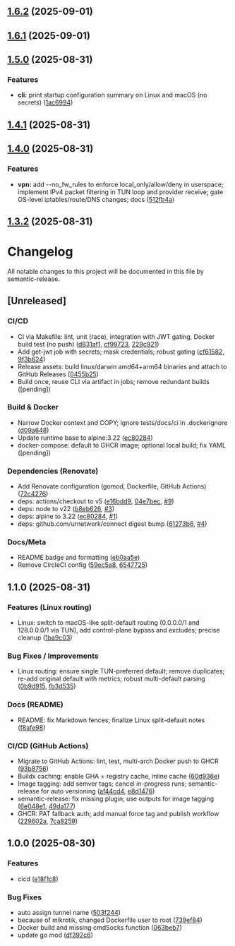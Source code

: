 ## [1.6.2](https://github.com/devrandom0/urnetwork-client/compare/v1.6.1...v1.6.2) (2025-09-01)

## [1.6.1](https://github.com/devrandom0/urnetwork-client/compare/v1.6.0...v1.6.1) (2025-09-01)

## [1.5.0](https://github.com/devrandom0/urnetwork-client/compare/v1.4.1...v1.5.0) (2025-08-31)

### Features

* **cli:** print startup configuration summary on Linux and macOS (no secrets) ([1ac6994](https://github.com/devrandom0/urnetwork-client/commit/1ac6994701f3adb8b80b6753b7c5d302d1800afe))

## [1.4.1](https://github.com/devrandom0/urnetwork-client/compare/v1.4.0...v1.4.1) (2025-08-31)

## [1.4.0](https://github.com/devrandom0/urnetwork-client/compare/v1.3.2...v1.4.0) (2025-08-31)

### Features

* **vpn:** add --no_fw_rules to enforce local_only/allow/deny in userspace; implement IPv4 packet filtering in TUN loop and provider receive; gate OS-level iptables/route/DNS changes; docs ([512fb4a](https://github.com/devrandom0/urnetwork-client/commit/512fb4a218e630ab34e969026c9c6bcfde5164ab))

## [1.3.2](https://github.com/devrandom0/urnetwork-client/compare/v1.3.1...v1.3.2) (2025-08-31)

# Changelog

All notable changes to this project will be documented in this file by semantic-release.

## [Unreleased]

### CI/CD

* CI via Makefile: lint, unit (race), integration with JWT gating, Docker build test (no push) ([d831af1](https://github.com/devrandom0/urnetwork-client/commit/d831af1), [cf99723](https://github.com/devrandom0/urnetwork-client/commit/cf99723), [229c921](https://github.com/devrandom0/urnetwork-client/commit/229c921))
* Add get-jwt job with secrets; mask credentials; robust gating ([cf61582](https://github.com/devrandom0/urnetwork-client/commit/cf61582), [9f3b624](https://github.com/devrandom0/urnetwork-client/commit/9f3b624))
* Release assets: build linux/darwin amd64+arm64 binaries and attach to GitHub Releases ([0455b25](https://github.com/devrandom0/urnetwork-client/commit/0455b25))
* Build once, reuse CLI via artifact in jobs; remove redundant builds ([pending])

### Build & Docker

* Narrow Docker context and COPY; ignore tests/docs/ci in .dockerignore ([d09a648](https://github.com/devrandom0/urnetwork-client/commit/d09a648))
* Update runtime base to alpine:3.22 ([ec80284](https://github.com/devrandom0/urnetwork-client/commit/ec80284))
* docker-compose: default to GHCR image; optional local build; fix YAML ([pending])

### Dependencies (Renovate)

* Add Renovate configuration (gomod, Dockerfile, GitHub Actions) ([72c4276](https://github.com/devrandom0/urnetwork-client/commit/72c4276))
* deps: actions/checkout to v5 ([e16bdd9](https://github.com/devrandom0/urnetwork-client/commit/e16bdd9), [04e7bec](https://github.com/devrandom0/urnetwork-client/commit/04e7bec), [#9](https://github.com/devrandom0/urnetwork-client/pull/9))
* deps: node to v22 ([b8eb626](https://github.com/devrandom0/urnetwork-client/commit/b8eb626), [#3](https://github.com/devrandom0/urnetwork-client/pull/3))
* deps: alpine to 3.22 ([ec80284](https://github.com/devrandom0/urnetwork-client/commit/ec80284), [#1](https://github.com/devrandom0/urnetwork-client/pull/1))
* deps: github.com/urnetwork/connect digest bump ([61273b6](https://github.com/devrandom0/urnetwork-client/commit/61273b6), [#4](https://github.com/devrandom0/urnetwork-client/pull/4))

### Docs/Meta

* README badge and formatting ([eb0aa5e](https://github.com/devrandom0/urnetwork-client/commit/eb0aa5e))
* Remove CircleCI config ([59ec5a8](https://github.com/devrandom0/urnetwork-client/commit/59ec5a8), [6547725](https://github.com/devrandom0/urnetwork-client/commit/6547725))

## 1.1.0 (2025-08-31)

### Features (Linux routing)

* Linux: switch to macOS-like split-default routing (0.0.0.0/1 and 128.0.0.0/1 via TUN), add control-plane bypass and excludes; precise cleanup ([1ba9c03](https://github.com/devrandom0/urnetwork-client/commit/1ba9c03))

### Bug Fixes / Improvements

* Linux routing: ensure single TUN-preferred default; remove duplicates; re-add original default with metrics; robust multi-default parsing ([0b9d915](https://github.com/devrandom0/urnetwork-client/commit/0b9d915), [fb3d535](https://github.com/devrandom0/urnetwork-client/commit/fb3d535))

### Docs (README)

* README: fix Markdown fences; finalize Linux split-default notes ([f8afe98](https://github.com/devrandom0/urnetwork-client/commit/f8afe98))

### CI/CD (GitHub Actions)

* Migrate to GitHub Actions: lint, test, multi-arch Docker push to GHCR ([93b8756](https://github.com/devrandom0/urnetwork-client/commit/93b8756))
* Buildx caching: enable GHA + registry cache, inline cache ([60d936e](https://github.com/devrandom0/urnetwork-client/commit/60d936e))
* Image tagging: add semver tags; cancel in-progress runs; semantic-release for auto versioning ([af44cd4](https://github.com/devrandom0/urnetwork-client/commit/af44cd4), [e8d1476](https://github.com/devrandom0/urnetwork-client/commit/e8d1476))
* semantic-release: fix missing plugin; use outputs for image tagging ([6e048e1](https://github.com/devrandom0/urnetwork-client/commit/6e048e1), [49da177](https://github.com/devrandom0/urnetwork-client/commit/49da177))
* GHCR: PAT fallback auth; add manual force tag and publish workflow ([229602a](https://github.com/devrandom0/urnetwork-client/commit/229602a), [7ca8259](https://github.com/devrandom0/urnetwork-client/commit/7ca8259))



## 1.0.0 (2025-08-30)

### Features

* cicd ([e18f1c8](https://github.com/devrandom0/urnetwork-client/commit/e18f1c81d0ea893252f9f6b90c6ae3376e9ec2ed))

### Bug Fixes

* auto assign tunnel name ([503f244](https://github.com/devrandom0/urnetwork-client/commit/503f2444a60f1c836a7b584787ab6f18413cb746))
* because of mikrotik, changed Dockerfile user to root ([739ef84](https://github.com/devrandom0/urnetwork-client/commit/739ef84371e133ce839577b4200821467d19845d))
* Docker build and missing cmdSocks function ([063beb7](https://github.com/devrandom0/urnetwork-client/commit/063beb7b56872c4ef40a27b7b1ba3531bff601e6))
* update go mod ([df392c6](https://github.com/devrandom0/urnetwork-client/commit/df392c6a805a740be62bda8a284cdae34d587dbe))
